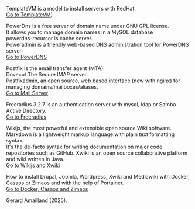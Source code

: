 TemplateVM is a model to install servers with RedHat.   
[Go to TemplateVM](https://github.com/amagerard/TemplateVM))  

PowerDns is a free server of domain name under GNU GPL license.  
It allows you to manage domain names in a MySQL database  
powerdns-recursor is cache server.  
Poweradmin is a friendly web-based DNS administration tool for PowerDNS server.    
[Go to PowerDNS](../../../PowerDNS/wiki/01Network)  

Postfix is the email transfer agent (MTA).  
Dovecot The Secure IMAP server.  
Postfixadmin, an open source, web based interface (new with nginx) for managing domains/mailboxes/aliases.  
[Go to Mail Server](../../../Mail/wiki/01Network)  

Freeradius 3.2.7 is an authentication server with  mysql, ldap or Samba Active Directory.  
[Go to Freeradius](../../../Freeradius/wiki/01Freeradius) 
 
Wikijs, the most powerful and extensible open source Wiki software.  
Markdown is a lightweight markup language with plain text formatting syntax.  
It's the de-facto syntax for writing documentation on major code repositories such as GitHub. 
Xwiki is an open source collaborative platform and wiki written in Java.  
[Go to Wikijs and Xwiki](../../../Wiki/wiki/home)  

How to install Drupal, Joomla, Wordpress, Xwiki and Mediawiki with Docker, Casaos or Zimaos and with the help of Portainer.   
[Go to Docker, Casaos and Zimaos](../../../Docker/wiki/home)  

Gerard Amailland (2025).  


